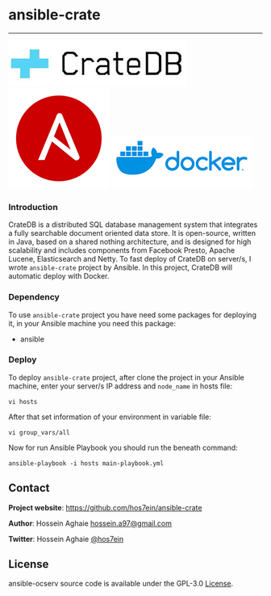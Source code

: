 # ansible-crate
--------------


[![crate.io](https://raw.githubusercontent.com/hos7ein/ansible-crate/dev/pic/CrateDB.jpg)](https://crate.io)  [![ansible](https://raw.githubusercontent.com/hos7ein/ansible-crate/dev/pic/ansible.png)](https://ansible.com) [![docker](https://raw.githubusercontent.com/hos7ein/ansible-crate/dev/pic/docker.png)](https://docker.com)

### Introduction ###
CrateDB is a distributed SQL database management system that integrates a fully searchable document oriented data store. It is open-source, written in Java, based on a shared nothing architecture, and is designed for high scalability and includes components from Facebook Presto, Apache Lucene, Elasticsearch and Netty.
To fast deploy of CrateDB on server/s, I wrote `ansible-crate` project by Ansible. In this project, CrateDB will automatic deploy with Docker.

### Dependency ###
To use `ansible-crate` project you have need some packages for deploying it, in your Ansible machine you need this package:

* ansible


### Deploy ###
To deploy `ansible-crate` project, after clone the project in your Ansible machine, enter your server/s IP address and `node_name` in hosts file:

```
vi hosts
```

After that set information of your environment in variable file:

```
vi group_vars/all
```

Now for run Ansible Playbook you should run the beneath command:

```
ansible-playbook -i hosts main-playbook.yml
```


## Contact

**Project website**: https://github.com/hos7ein/ansible-crate

**Author**: Hossein Aghaie <hossein.a97@gmail.com>

**Twitter**: Hossein Aghaie [@hos7ein](https://twitter.com/hos7ein)


## License

ansible-ocserv source code is available under the GPL-3.0 [License](/LICENSE).
